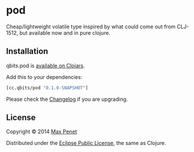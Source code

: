 # pod
<!-- [![Build Status](https://secure.travis-ci.org/mpenet/pod.png?branch=master)](http://travis-ci.org/mpenet/pod) -->

Cheap/lightweight volatile type inspired by what could come out from
CLJ-1512, but available now and in pure clojure.

## Installation

qbits.pod is [available on Clojars](https://clojars.org/cc.qbits/pod).

Add this to your dependencies:

```clojure
[cc.qbits/pod "0.1.0-SNAPSHOT"]
```

Please check the
[Changelog](https://github.com/mpenet/pod/blob/master/CHANGELOG.md)
if you are upgrading.

## License

Copyright © 2014 [Max Penet](http://twitter.com/mpenet)

Distributed under the
[Eclipse Public License](http://www.eclipse.org/legal/epl-v10.html),
the same as Clojure.
